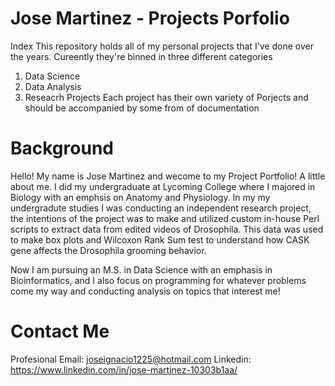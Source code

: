 # Jose Martinez - Projects Porfolio
Index
This repository holds all of my personal projects that I've done over the years. Cureently they're binned in three different categories
1. Data Science
2. Data Analysis
3. Reseacrh Projects
Each project has their own variety of Porjects and should be accompanied by some from of documentation

# Background
Hello!
My name is Jose Martinez and wecome to my Project Portfolio! A little about me. I did my undergraduate at Lycoming College where I majored in Biology with an emphsis on Anatomy and Physiology. In my my undergradute studies I was conducting an independent research project, the intentions of the project was to make and utilized custom in-house Perl scripts to extract data from edited videos of Drosophila. This data was used to make box plots and Wilcoxon Rank Sum test to understand how CASK gene affects the Drosophila grooming behavior.

Now I am pursuing an M.S. in Data Science with an emphasis in Bioinformatics, and I also focus on programming for whatever problems come my way and conducting analysis on topics that interest me!

# Contact Me

Profesional Email: joseignacio1225@hotmail.com
Linkedin: https://www.linkedin.com/in/jose-martinez-10303b1aa/
